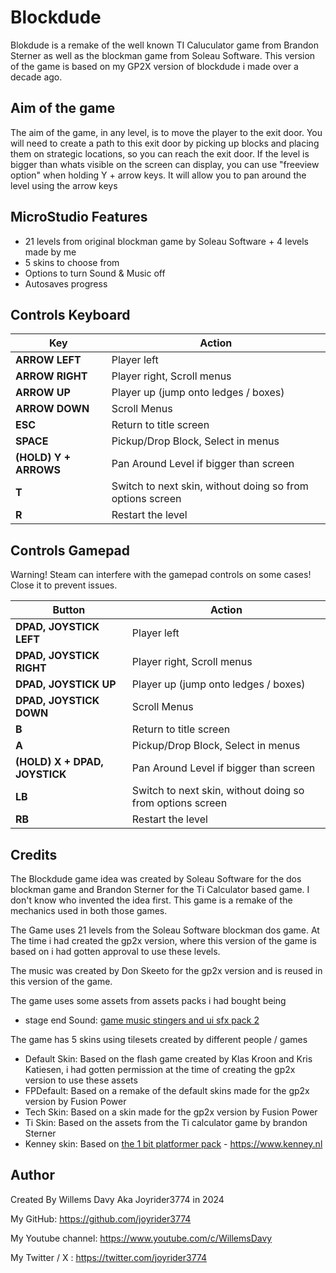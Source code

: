 # Blockdude 
Blokdude is a remake of the well known TI Caluculator game from Brandon Sterner as well as the blockman game from Soleau Software. 
This version of the game is based on my GP2X version of blockdude i made over a decade ago.

## Aim of the game
The aim of the game, in any level, is to move the player to the exit door. 
You will need to create a path to this exit door by picking up blocks and placing them on strategic locations,
so you can reach the exit door. 
If the level is bigger than whats visible on the screen can display, you can use "freeview option" when holding Y + arrow keys.
It will allow you to pan around the level using the arrow keys

## MicroStudio Features
* 21 levels from original blockman game by Soleau Software + 4 levels made by me
* 5 skins to choose from
* Options to turn Sound & Music off
* Autosaves progress

## Controls Keyboard

| Key | Action |
|-----|--------|
|**ARROW LEFT**|Player left|
|**ARROW RIGHT**|Player right, Scroll menus|
|**ARROW UP**|Player up (jump onto ledges / boxes)|
|**ARROW DOWN**|Scroll Menus|
|**ESC**|Return to title screen|
|**SPACE**|Pickup/Drop Block, Select in menus|
|**(HOLD) Y + ARROWS**|Pan Around Level if bigger than screen|
|**T**|Switch to next skin, without doing so from options screen|
|**R**|Restart the level|

## Controls Gamepad
Warning! Steam can interfere with the gamepad controls on some cases! Close it to prevent issues.

| Button | Action |
|-----|--------|
|**DPAD, JOYSTICK LEFT**|Player left|
|**DPAD, JOYSTICK RIGHT**|Player right, Scroll menus|
|**DPAD, JOYSTICK UP**|Player up (jump onto ledges / boxes)|
|**DPAD, JOYSTICK DOWN**|Scroll Menus|
|**B**|Return to title screen|
|**A**|Pickup/Drop Block, Select in menus|
|**(HOLD) X + DPAD, JOYSTICK**|Pan Around Level if bigger than screen|
|**LB**|Switch to next skin, without doing so from options screen|
|**RB**|Restart the level|

## Credits
The Blockdude game idea was created by Soleau Software for the dos blockman game and Brandon Sterner for the Ti Calculator based game.
I don't know who invented the idea first. This game is a remake of the mechanics used in both those games.

The Game uses 21 levels from the Soleau Software blockman dos game. At The time i had created the gp2x version,
where this version of the game is based on i had gotten approval to use these levels.

The music was created by Don Skeeto for the gp2x version and is reused in this version of the game.

The game uses some assets from assets packs i had bought being

* stage end Sound: [game music stingers and ui sfx pack 2](https://www.gamedevmarket.net/asset/game-music-stingers-and-ui-sfx-pack-2/)

The game has 5 skins using tilesets created by different people / games

* Default Skin: Based on the flash game created by Klas Kroon and Kris Katiesen, i had gotten permission at the time of creating the gp2x version to use these assets
* FPDefault: Based on a remake of the default skins made for the gp2x version by Fusion Power
* Tech Skin: Based on a skin made for the gp2x version by Fusion Power
* Ti Skin: Based on the assets from the Ti calculator game by brandon Sterner
* Kenney skin: Based on [the 1 bit platformer pack](https://kenney-assets.itch.io/1-bit-platformer-pack) - https://www.kenney.nl


## Author
Created By Willems Davy Aka Joyrider3774 in 2024

My GitHub: https://github.com/joyrider3774 

My Youtube channel: https://www.youtube.com/c/WillemsDavy

My Twitter / X : https://twitter.com/joyrider3774